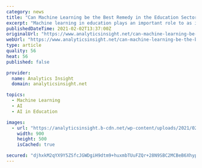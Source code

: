 ```yaml
---
category: news
title: "Can Machine Learning be the Best Remedy in the Education Sector?"
excerpt: "Machine learning in education plays an important role to as it boosts the learning environment of students and can promote growth and success. ML applications in education can provide customised learning,"
publishedDateTime: 2021-02-02T13:37:00Z
originalUrl: "https://www.analyticsinsight.net/can-machine-learning-be-the-best-remedy-in-the-education-sector/"
webUrl: "https://www.analyticsinsight.net/can-machine-learning-be-the-best-remedy-in-the-education-sector/"
type: article
quality: 56
heat: 56
published: false

provider:
  name: Analytics Insight
  domain: analyticsinsight.net

topics:
  - Machine Learning
  - AI
  - AI in Education

images:
  - url: "https://analyticsinsight.b-cdn.net/wp-content/uploads/2021/02/Can-Machine-Learning-be-the-Best-Remedy-in-the-Education-Sector.jpg"
    width: 900
    height: 500
    isCached: true

secured: "djhxkM2qYX9Y5ZSfcJGWDgiH9dtm9+huxmbTUuFZQr+28N9SBC2MCBeB6Xhyppp+ZpXytwn8gmp8MFBNg/KRgc/jMARyh7SmX80JnoWSGotrm6ROgdGonBE6BqA7QnVU4Bsq9fTkMYJOR1zmG8WrHguvcxR8yxblJ/ij2Z4hkQGcf/V0pwjNsyVFJobqG4F+cLQYR2WFbbfbSwjH9+M9yDQhxhnCSDndzUXiXPHIdRmQ57Y0UQiBTKiHKXp/8qh2S0tfRQGOXA6Dq563k8nB/7DUO0P/O/OLs1Q3pFxGXZpttI8mDjW5ctT7M6gvcM54iFBJvrsd2HanU4+RZPSlZjQFYxr0ZzDO43UMV3i9pUY=;c3uC4LfPaymAttvCp9ZtLQ=="
---
```



